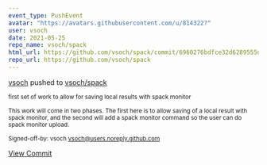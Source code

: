 ```yaml
---
event_type: PushEvent
avatar: "https://avatars.githubusercontent.com/u/814322?"
user: vsoch
date: 2021-05-25
repo_name: vsoch/spack
html_url: https://github.com/vsoch/spack/commit/6960276bdfce32d6289555d98d38698131a1e6bc
repo_url: https://github.com/vsoch/spack
---
```


<a href='https://github.com/vsoch' target='_blank'>vsoch</a> pushed to <a href='https://github.com/vsoch/spack' target='_blank'>vsoch/spack</a>

<small>first set of work to allow for saving local results with spack monitor

This work will come in two phases. The first here is to allow saving of a local result
with spack monitor, and the second will add a spack monitor command so the user can
do spack monitor upload.

Signed-off-by: vsoch <vsoch@users.noreply.github.com></small>

<a href='https://github.com/vsoch/spack/commit/6960276bdfce32d6289555d98d38698131a1e6bc' target='_blank'>View Commit</a>